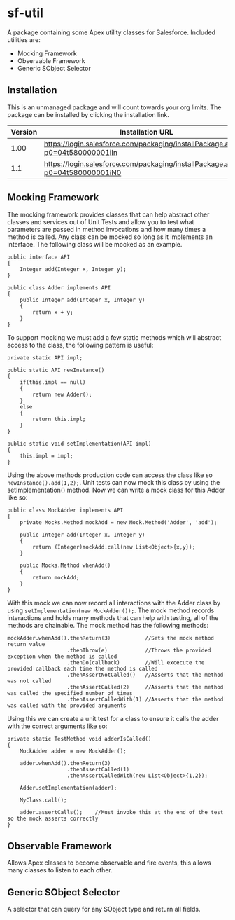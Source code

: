 # sf-util
A package containing some Apex utility classes for Salesforce. Included utilities are:

* Mocking Framework
* Observable Framework
* Generic SObject Selector

## Installation
This is an unmanaged package and will count towards your org limits. The package can be installed by clicking the installation link.

| Version | Installation URL |
| --- | --- |
| 1.00 | https://login.salesforce.com/packaging/installPackage.apexp?p0=04t580000001iIn |
| 1.1 | https://login.salesforce.com/packaging/installPackage.apexp?p0=04t580000001iN0 |

## Mocking Framework
The mocking framework provides classes that can help abstract other classes and services out of Unit Tests and allow you to test what parameters are passed in method invocations and how many times a method is called. Any class can be mocked so long as it implements an interface. The following class will be mocked as an example.
```
public interface API
{
	Integer add(Integer x, Integer y);
}

public class Adder implements API
{
	public Integer add(Integer x, Integer y)
	{
		return x + y;
	}
}
```
To support mocking we must add a few static methods which will abstract access to the class, the following pattern is useful:
```
private static API impl;

public static API newInstance()
{
	if(this.impl == null)
	{
		return new Adder();
	}
	else
	{
		return this.impl;
	}
}

public static void setImplementation(API impl)
{
	this.impl = impl;
}
```
Using the above methods production code can access the class like so `newInstance().add(1,2);`. Unit tests can now mock this class by using the setImplementation() method. Now we can write a mock class for this Adder like so:
```
public class MockAdder implements API
{
	private Mocks.Method mockAdd = new Mock.Method('Adder', 'add');
	
	public Integer add(Integer x, Integer y)
	{
		return (Integer)mockAdd.call(new List<Object>{x,y});
	}
	
	public Mocks.Method whenAdd()
	{
		return mockAdd;
	}
}
```
With this mock we can now record all interactions with the Adder class by using `setImplementation(new MockAdder());`. The mock method records interactions and holds many methods that can help with testing, all of the methods are chainable. The mock method has the following methods:
```
mockAdder.whenAdd().thenReturn(3)			//Sets the mock method return value
				   .thenThrow(e)			//Throws the provided exception when the method is called
				   .thenDo(callback)		//Will excecute the provided callback each time the method is called
				   .thenAssertNotCalled()	//Asserts that the method was not called
				   .thenAssertCalled(2)		//Asserts that the method was called the specified number of times
				   .thenAssertCalledWith(1)	//Asserts that the method was called with the provided arguments
```
Using this we can create a unit test for a class to ensure it calls the adder with the correct arguments like so:
```
private static TestMethod void adderIsCalled()
{
	MockAdder adder = new MockAdder();
	
	adder.whenAdd().thenReturn(3)
				   .thenAssertCalled(1)
				   .thenAssertCalledWith(new List<Object>{1,2});
	
	Adder.setImplementation(adder);
	
	MyClass.call();
	
	adder.assertCalls();	//Must invoke this at the end of the test so the mock asserts correctly
}
```

## Observable Framework
Allows Apex classes to become observable and fire events, this allows many classes to listen to each other.

## Generic SObject Selector
A selector that can query for any SObject type and return all fields.
